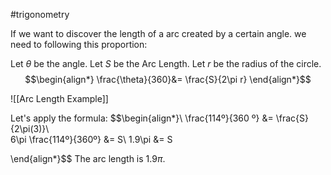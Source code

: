 #trigonometry 

If we want to discover the length of a arc created by a certain angle. we need to following this proportion:

Let $\theta$ be the angle.
Let $S$ be the Arc Length.
Let $r$ be the radius of the circle.
$$\begin{align*}
\frac{\theta}{360}&= \frac{S}{2\pi r}
\end{align*}$$

![[Arc Length Example]]

Let's apply the formula:
$$\begin{align*}\\
\frac{114º}{360 º} &= \frac{S}{2\pi(3)}\\\
6\pi \frac{114º}{360º} &= S\\
1.9\pi &= S

\end{align*}$$
The arc length is $1.9\pi$.